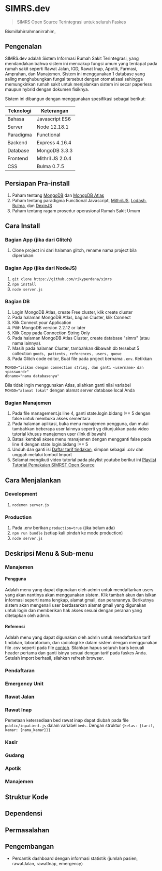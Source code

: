 # SIMRS.dev
> SIMRS Open Source Terintegrasi untuk seluruh Faskes

Bismillahirrahmanirrahim,
## Pengenalan
SIMRS.dev adalah Sistem Informasi Rumah Sakit Terintegrasi, yang mendandakan bahwa sistem ini mencakup fungsi umum yang terdapat pada rumah sakit seperti Rawat Jalan, IGD, Rawat Inap, Apotik, Farmasi, Amprahan, dan Manajemen. Sistem ini menggunakan 1 database yang saling menghubungkan fungsi tersebut dengan otomatisasi sehingga memungkinkan rumah sakit untuk menjalankan sistem ini secar paperless maupun hybrid dengan dokumen fisiknya.

Sistem ini dibangun dengan menggunakan spesifikasi sebagai berikut:

|Teknologi|Keterangan|
|--|--|
|Bahasa|Javascript ES6|
|Server|Node 12.18.1|
|Paradigma|Functional|
|Backend|Express 4.16.4|
|Database|MongoDB 3.3.3|
|Frontend|Mithril JS 2.0.4|
|CSS|Bulma 0.7.5|

## Persiapan Pra-install
1. Paham tentang [MongoDB](https://docs.mongodb.com/) dan [MongoDB Atlas](https://www.mongodb.com/cloud/atlas)
2. Paham tentang paradigma Functional Javascript, [MithrilJS](https://mithril.js.org/), [Lodash](https://lodash.com/docs/4.17.15), [Bulma](https://bulma.io/), dan [DexieJS](https://dexie.org/)
3. Paham tentang ragam prosedur operasional Rumah Sakit Umum

## Cara Install
### Bagian App (jika dari Glitch)
1. Clone project ini dari halaman glitch, rename nama project bila diperlukan

### Bagian App (jika dari NodeJS)
1. `git clone https://github.com/rikyperdana/simrs`
2. `npm install`
3. `node server.js`

### Bagian DB
1. Login MongoDB Atlas, create Free cluster, klik create cluster
2. Pada halaman MongoDB Atlas, bagian Cluster, klik Connect
3. Klik Connect your Application
4. Pilih MongoDB version 2.2.12 or later
5. Klik Copy pada Connection String Only
6. Pada halaman MongoDB Atlas Cluster, create database "simrs" (atau nama lainnya).
7. Masih pada halaman Cluster, tambahkan dibawah db tersebut 5 collection
    `goods, patients, references, users, queue`
8. Pada Glitch code editor, Buat file pada project bernama `.env`. Ketikkan
```
MONGO="isikan dengan connection string, dan ganti <username> dan <password>"
dbname="nama databasenya"
```
Bila tidak ingin menggunakan Atlas, silahkan ganti nilai variabel `MONGO="alamat lokal"`
dengan alamat server database local Anda

### Bagian Manajemen
1. Pada file management.js line 4, ganti state.login.bidang !== 5 dengan false untuk membuka akses sementara
2. Pada halaman aplikasi, buka menu manajemen pengguna, dan mulai tambahkan beberapa user lainnya seperti yg ditunjukkan pada video tutorial khusus manajemen user (link di bawah)
3. Batasi kembali akses menu manajemen dengan mengganti false pada line 4 dengan state.login.bidang !== 5
4. Unduh dan ganti isi [Daftar tarif tindakan](https://docs.google.com/spreadsheets/d/1jtkgvq5SgWsljqtk0ZxkPW4fV-eZlAy5EjkzU41flSQ/edit?usp=sharing), simpan sebagai .csv dan unggah melalui tombol Import
5. Selamat mengikuti video tutorial pada playlist youtube berikut ini [Playlist Tutorial Pemakaian SIMRST Open Source](https://www.youtube.com/playlist?list=PL4oE8OvUySlyfGzQTu8kN9sPWWfcn_wSZ)

## Cara Menjalankan
### Development
1. `nodemon server.js`
### Production
1. Pada .env berikan `production=true` (jika belum ada)
2. `npm run bundle` (setiap kali pindah ke mode production)
3. `node server.js`

## Deskripsi Menu & Sub-menu

### Manajemen
#### Pengguna
Adalah menu yang dapat digunakan oleh admin untuk mendaftarkan users yang akan nantinya akan menggunakan sistem. Klik tambah akun dan isikan informasi seperti nama lengkap, alamat gmail, dan peranannya. Berikutnya sistem akan mengenali user berdasarkan alamat gmail yang digunakan untuk login dan memberikan hak akses sesuai dengan peranan yang ditetapkan oleh admin.
#### Referensi
Adalah menu yang dapat digunakan oleh admin untuk mendaftarkan tarif tindakan, laboratorium, dan radiologi ke dalam sistem dengan menggunakan file .csv seperti pada file [contoh](https://drive.google.com/open?id=1jtkgvq5SgWsljqtk0ZxkPW4fV-eZlAy5EjkzU41flSQ). Silahkan hapus seluruh baris kecuali header pertama dan ganti isinya sesuai dengan tarif pada faskes Anda. Setelah import berhasil, silahkan refresh browser.
### Pendaftaran
### Emergency Unit
### Rawat Jalan
### Rawat Inap
Pemetaan ketersediaan bed rawat inap dapat diubah pada file `public/inpatient.js` dalam variabel `beds`. Dengan struktur `{kelas: {tarif, kamar: {nama_kamar}}}`
### Kasir
### Gudang
### Apotik
### Manajemen

## Struktur Kode
## Dependensi
## Permasalahan
## Pengembangan
- Percantik dashboard dengan informasi statistik (jumlah pasien, rawatJalan, rawatInap, emergency)